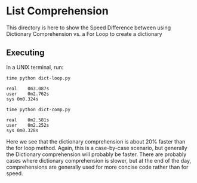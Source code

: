 # List Comprehension
This directory is here to show the Speed Difference between using 
Dictionary Comprehension vs. a For Loop to create a dictionary

## Executing
In a UNIX terminal, run:


```
time python dict-loop.py

real	0m3.087s
user	0m2.762s
sys	0m0.324s
```

```
time python dict-comp.py

real	0m2.581s
user	0m2.252s
sys	0m0.328s
```


Here we see that the dictionary comprehension is about 20% faster
than the for loop method. Again, this is a case-by-case scenario,
but generally the Dictionary comprehension will probably be faster.
There are probably cases where dictionary comprehension is slower, 
but at the end of the day, comprehensions are generally used for
more concise code rather than for speed.
